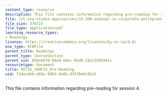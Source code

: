 ```yaml
---
content_type: resource
description: This file contains information regarding pre-reading for session 4.
file: /ol-ocw-studio-app/courses/15-369-seminar-in-corporate-entrepreneurship-fall-2015/f24ec4bbe69a99b59a0bdf570e9c82e5_MIT15_369F15_Pre-Reading.pdf
file_size: 376723
file_type: application/pdf
learning_resource_types:
- Readings
license: https://creativecommons.org/licenses/by-nc-sa/4.0/
ocw_type: OCWFile
parent_title: Readings
parent_type: CourseSection
parent_uid: 859c0470-06ed-ebec-b5d8-28a13583a61c
resourcetype: Document
title: MIT15_369F15_Pre-Reading
uid: f24ec4bb-e69a-99b5-9a0b-df570e9c82e5
---
```

This file contains information regarding pre-reading for session 4.